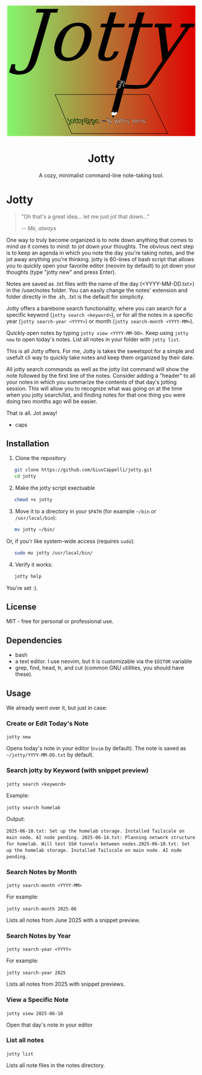 <p align="center">
  <img src="logo.png" alt="Jotty Logo" width="500"/>
</p>

<h1 align="center">Jotty</h1>

<p align="center">
  A cozy, minimalist command-line note-taking tool.
</p>

# Jotty

> "Oh that's a great idea... let me just jot that down..."
>
> -- <cite> Me, always </cite>

One way to truly become organized is to note down anything that comes to mind *as* it comes to mind: to jot down your thoughts. The obvious next step is to keep an agenda in which you note the day you're taking notes, and the jot away anything you're thinking. jotty is 60-lines of bash script that allows you to quickly open your favorite editor (neovim by default) to jot down your thoughts (type "jotty new" and press Enter).

Notes are saved as .txt files with the name of the day (<YYYY-MM-DD.txt>) in the /user/notes folder. You can easily change the notes' extension and folder directly in the .sh, .txt is the default for simplicity.

Jotty offers a barebone search functionality, where you can search for a specific keyword (`jotty search <keyword>`), or for all the notes in a specific year (`jotty search-year <YYYY>`) or month (`jotty search-month <YYYY-MM>`).

Quickly open notes by typing `jotty view <YYYY-MM-DD>`. Keep using `jotty new` to open today's notes. List all notes in your folder with `jotty list`. 

This is all Jotty offers. For me, Jotty is takes the sweetspot for a simple and usefult cli way to quickly take notes and keep them organized by their date. 

All jotty search commands as well as the jotty list command will show the note followed by the first line of the notes. Consider adding a "header" to all your notes in which you summarize the contents of that day's jotting session. This will allow you to recognize what was going on at the time when you jotty search/list, and finding notes for that one thing you were doing two months ago will be easier.

That is all. Jot away!
- caps


## Installation
1. Clone the repository
```bash
   git clone https://github.com/GiusCappelli/jotty.git
   cd jotty
```

2. Make the jotty script exectuable
```bash
   chmod +x jotty
```

3. Move it to a directory in your `$PATH` (for example `~/bin` or `/usr/local/bin`):

```bash
   mv jotty ~/bin/
```
Or, if you'r like system-wide access (requires `sudo`):

```bash
   sudo mv jotty /usr/local/bin/
```

4. Verify it works:
```bash
   jotty help
```
You're set :).

## License
MIT - free for personal or professional use.

## Dependencies
- bash
- a text editor. I use neovim, but it is customizable via the `EDITOR` variable
- grep, find, head, tr, and cut (common GNU utilities, you should have these).

## Usage

We already went over it, but just in case: 

### Create or Edit Today's Note

`jotty new`

Opens today's note in your editor (`nvim` by default). The note is saved as `~/jotty/YYYY-MM-DD.txt` by default.

### Search jotty by Keyword (with snippet preview)

`jotty search <keyword>`

Example:

`jotty search homelab`

Output:

`2025-06-10.txt: Set up the homelab storage. Installed Tailscale on main node. AI node pending.
2025-06-14.txt: Planning network structure for homelab. Will test SSH tunnels between nodes.2025-06-10.txt: Set up the homelab storage. Installed Tailscale on main node. AI node pending.`

### Search Notes by Month

`jotty search-month <YYYY-MM>`

For example:

`jotty search-month 2025-06`

Lists all notes from June 2025 with a snippet preview.


### Search Notes by Year

`jotty search-year <YYYY>`

For example:

`jotty search-year 2025`

Lists all notes from 2025 with snippet previews.

### View a Specific Note

`jotty view 2025-06-10`

Open that day's note in your editor

### List all notes

`jotty list`

Lists all note files in the notes directory. 
